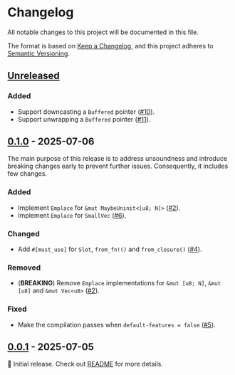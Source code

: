 # Changelog

All notable changes to this project will be documented in this file.

The format is based on [Keep a Changelog](https://keepachangelog.com/en/1.1.0/), and this project
adheres to [Semantic Versioning](https://semver.org/spec/v2.0.0.html).

<!--
Here's a template for each release section. This file should only include changes that are
noticeable to end-users since the last release. For developers, this project follows
[Conventional Commits](https://www.conventionalcommits.org/en/v1.0.0/) to track changes.

## [1.0.0] - YYYY-MM-DD

### Added

- (**BREAKING**) Always place breaking changes at the top.
- Append other changes in chronological order under the relevant subsections.

### Changed

### Deprecated

### Removed

### Fixed

### Security

[1.0.0]: https://github.com/user/repo/compare/v0.0.0..v1.0.0
-->

## [Unreleased]

### Added

- Support downcasting a `Buffered` pointer ([#10]).
- Support unwrapping a `Buffered` pointer ([#11]).

[#10]: https://github.com/loichyan/dynify/pull/10
[#11]: https://github.com/loichyan/dynify/pull/11

## [0.1.0] - 2025-07-06

The main purpose of this release is to address unsoundness and introduce breaking changes early to
prevent further issues. Consequently, it includes few changes.

### Added

- Implement `Emplace` for `&mut MaybeUninit<[u8; N]>` ([#2]).
- Implement `Emplace` for `SmallVec` ([#6]).

### Changed

- Add `#[must_use]` for `Slot`, `from_fn!()` and `from_closure()` ([#4]).

### Removed

- (**BREAKING**) Remove `Emplace` implementations for `&mut [u8; N]`, `&mut [u8]` and `&mut Vec<u8>`
  ([#2]).

### Fixed

- Make the compilation passes when `default-features = false` ([#5]).

[#2]: https://github.com/loichyan/dynify/pull/2
[#4]: https://github.com/loichyan/dynify/pull/4
[#5]: https://github.com/loichyan/dynify/pull/5
[#6]: https://github.com/loichyan/dynify/pull/6

## [0.0.1] - 2025-07-05

🎉 Initial release. Check out [README](https://github.com/loichyan/dynify/blob/v0.0.1/README.md) for
more details.

[0.0.1]: https://github.com/loichyan/dynify/releases/tag/v0.0.1
[0.1.0]: https://github.com/loichyan/dynify/releases/tag/v0.1.0
[Unreleased]: https://github.com/loichyan/dynify/compare/v0.1.0..HEAD

